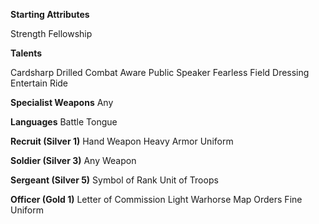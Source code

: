**Starting Attributes**

Strength
Fellowship

**Talents**

Cardsharp
Drilled
Combat Aware
Public Speaker
Fearless
Field Dressing
Entertain
Ride

**Specialist Weapons**
Any

**Languages**
Battle Tongue

**Recruit (Silver 1)**
Hand Weapon
Heavy Armor
Uniform

**Soldier (Silver 3)**
Any Weapon

**Sergeant (Silver 5)**
Symbol of Rank
Unit of Troops

**Officer (Gold 1)**
Letter of Commission
Light Warhorse
Map
Orders
Fine Uniform